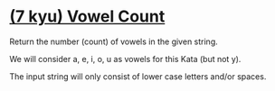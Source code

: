 <h1> <a href="https://www.codewars.com/kata/54ff3102c1bad923760001f3"> (7 kyu) Vowel Count</a></h1>

<p>Return the number (count) of vowels in the given string.

We will consider a, e, i, o, u as vowels for this Kata (but not y).

The input string will only consist of lower case letters and/or spaces. </p>
